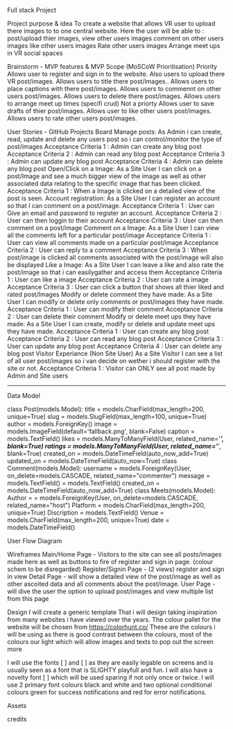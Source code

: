 Full stack Project

Project purpose & idea
To create a website that allows VR user to upload there images to to one central website. Here the user will be able to :
post/upload thier images, 
view other users images
comment on other users images
like other users images
Rate other users images
Arrange meet ups in VR social spaces

Brainstorm - MVP features & MVP Scope (MoSCoW Prioritisation)
Priority
Allows user to register and sign in to the website. 
Also users to upload there VR post/images.
Allows users to title there post/images.. 
Allows users to place captions with there post/images.
Allows users to commennt on other users post/images.
Allows users to delete there post/images.
Allows users to arrange meet up times (specifi crud)
Not a priorty
Allows user to save drafts of thier post/images.
Allows user to like other users post/images.
Allows users to rate other users post/images.

User Stories - GitHub Projects Board
Manage posts: 
As Admin i can create, read, update and delete any users post  so i can control/monitor the type of post/images
Acceptance Criteria 1 : Admin can create any blog post
Acceptance Criteria 2 : Admin can read any  blog post
Acceptance Criteria 3  : Admin can update any  blog post
Acceptance Criteria 4 : Admin can delete any blog post
Open/Click on a Image: 
As a Site User I can click on a post/Image and see a much bigger view of the image as well as  other associated data relating to the specific image that has been clicked. 
Acceptance Criteria 1 : When a Image is clicked on a detailed view of the post is seen.
Account registration: 
As a Site User I can register an account so that I can comment on a post/image.
Acceptance Criteria 1 : User can Give an email and password to register an account.
Acceptance Criteria 2 : User can then  loggin to their account
Acceptance Criteria 3  : User can then comment on a post/image
Comment on a Image: 
As a Site User I can view all the comments left for a particular post/image
Acceptance Criteria 1 : User can view all comments made on a particular post/image
Acceptance Criteria 2 : User can reply to a comment
Acceptance Criteria 3  : When post/image is clicked all comments associated with the post/image will also be displayed
Like a Image: 
As a Site User I can leave a like and also rate the post/image so that i can easilygather and access them
Acceptance Criteria 1 : User can like a image
Acceptance Criteria 2 : User can rate a image
Acceptance Criteria 3  : User can click a button that shows all thier liked and rated post/Images
Modify or delete comment they have made: 
As a Site User I can modify or delete only comments or post/images they have made. 
Acceptance Criteria 1 : User can modify their comment
Acceptance Criteria 2 : User can delete their comment
Modify or delete meet ups they have made: 
As a Site User I can create, modify or delete and update meet ups they have made. 
Acceptance Criteria 1 : User can create any blog post
Acceptance Criteria 2 : User  can read any  blog post
Acceptance Criteria 3  : User  can update any  blog post
Acceptance Criteria 4 : User  can delete any blog post
Visitor Experiance (Non Site User)
As a Site Visitor I can see a list of all user post/images so i van decide on wether i should register with the site or not.
Acceptance Criteria 1 : Visitor can ONLY see all post made by Admin and Site users

-----------------------------------------------------------------------------------------------------
Data Model
 
class Post(models.Model):
title = models.CharField(max_length=200, unique=True)
slug = models.SlugField(max_length=100, unique=True)
author = models.ForeignKey()
image = models.ImageField(default='fallback.png', blank=False)
caption = models.TextField()
likes = models.ManyToManyField(User, related_name='___', blank=True)
ratings = models.ManyToManyField(User, related_name='___', blank=True)
created_on = models.DateTimeField(auto_now_add=True)
updated_on = models.DateTimeField(auto_now=True)
class Comment(models.Model):
username = models.ForeignKey(User, on_delete=models.CASCADE, related_name="commenter")
 message = models.TextField() = models.TextField()
created_on = models.DateTimeField(auto_now_add=True)
class Meets(models.Model):
Author = = models.ForeignKey(User, on_delete=models.CASCADE, related_name="host")
Platform = models.CharField(max_length=200, unique=True)
Discription = models.TextField()
Venue = models.CharField(max_length=200, unique=True)
date = models.DateTimeField()

User Flow Diagram

Wireframes
Main/Home Page - Visitors to the site can see all posts/images made here as well as buttons to fire of register and sign in page. (colour schem to be disregarded)
Register/Signin Page - (2 views) register and sign in view
Detail Page - will show a detailed view of the post/image as well as other ascoited data and all comments about the post/image. 
User Page - will dive the user the option to upload post/images and view multiple list from this page

Design
I will create a generic template That i will design taking inspiration from many websites i have viewed over the years.
The colour pallet for the website will be chosen from https://colorhunt.co/
These are the colours i will be using as there is good 
contrast between the colours, most of the colours 
our light which will allow images and texts to pop 
out the screen more
 
I will use the fonts [ ] and [ ] as they are easily legable on screens and is usually seen as a font that is SLIGHTY playfull and fun. I will also have a novelty font [ ] which will be used sparing if not only once or twice. I will use 2 primary font colours black and white and two optional conditional colours green for success notifications and red for error notifications.

Assets

credits
























